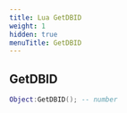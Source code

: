 ```yaml
---
title: Lua GetDBID
weight: 1
hidden: true
menuTitle: GetDBID
---
```

## GetDBID
```lua
Object:GetDBID(); -- number
```